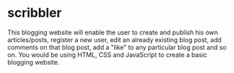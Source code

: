 # scribbler
 This blogging website will enable the user to create and publish his own articles/posts, register a new user, edit an already existing blog post, add comments on that blog post, add a "like" to any particular blog post and so on. You would be using HTML, CSS and JavaScript to create a basic blogging website.
